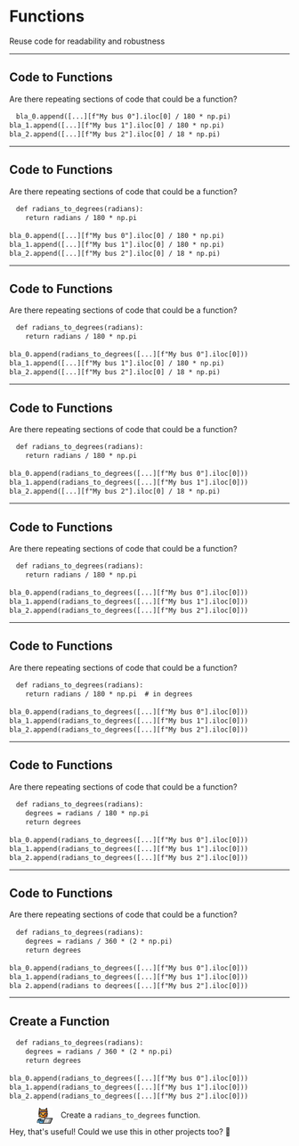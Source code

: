 <!-- .slide: data-state="black_overlay yellow_flag logo" id="functions" data-background="./files/board-4855963_1280.jpg" -->
<!-- https://pixabay.com/photos/board-mathematics-school-to-learn-4855963/ -->
# Functions
Reuse code for readability and robustness

---

<!-- .slide: data-state="black_overlay 9 yellow_flag logo" data-auto-animate data-background="./files/board-4855963_1280.jpg" -->

## Code to Functions

Are there repeating sections of code that could be a function?

<pre data-id="functions_1" class="fragment"><code style="padding: .5em 1em;" class="language-python" data-line-numbers>bla_0.append([...][f"My bus 0"].iloc[0] / 180 * np.pi)
bla_1.append([...][f"My bus 1"].iloc[0] / 180 * np.pi)
bla_2.append([...][f"My bus 2"].iloc[0] / 18 * np.pi)
</code></pre>

---

<!-- .slide: data-state="black_overlay 9 yellow_flag logo" data-auto-animate data-background="./files/board-4855963_1280.jpg" -->

## Code to Functions

Are there repeating sections of code that could be a function?

<pre data-id="functions_1"><code style="padding: .5em 1em;" class="language-python" data-line-numbers>def radians_to_degrees(radians):
    return radians / 180 * np.pi

bla_0.append([...][f"My bus 0"].iloc[0] / 180 * np.pi)
bla_1.append([...][f"My bus 1"].iloc[0] / 180 * np.pi)
bla_2.append([...][f"My bus 2"].iloc[0] / 18 * np.pi)
</code></pre>

---

<!-- .slide: data-state="black_overlay 9 yellow_flag logo" data-auto-animate data-background="./files/board-4855963_1280.jpg" -->

## Code to Functions

Are there repeating sections of code that could be a function?

<pre data-id="functions_1"><code style="padding: .5em 1em;" class="language-python" data-line-numbers>def radians_to_degrees(radians):
    return radians / 180 * np.pi

bla_0.append(radians_to_degrees([...][f"My bus 0"].iloc[0]))
bla_1.append([...][f"My bus 1"].iloc[0] / 180 * np.pi)
bla_2.append([...][f"My bus 2"].iloc[0] / 18 * np.pi)
</code></pre>

---

<!-- .slide: data-state="black_overlay 9 yellow_flag logo" data-auto-animate data-background="./files/board-4855963_1280.jpg" -->

## Code to Functions

Are there repeating sections of code that could be a function?

<pre data-id="functions_1"><code style="padding: .5em 1em;" class="language-python" data-line-numbers>def radians_to_degrees(radians):
    return radians / 180 * np.pi

bla_0.append(radians_to_degrees([...][f"My bus 0"].iloc[0]))
bla_1.append(radians_to_degrees([...][f"My bus 1"].iloc[0]))
bla_2.append([...][f"My bus 2"].iloc[0] / 18 * np.pi)
</code></pre>

---

<!-- .slide: data-state="black_overlay 9 yellow_flag logo" data-auto-animate data-background="./files/board-4855963_1280.jpg" -->

## Code to Functions

Are there repeating sections of code that could be a function?

<pre data-id="functions_1"><code style="padding: .5em 1em;" class="language-python" data-line-numbers>def radians_to_degrees(radians):
    return radians / 180 * np.pi

bla_0.append(radians_to_degrees([...][f"My bus 0"].iloc[0]))
bla_1.append(radians_to_degrees([...][f"My bus 1"].iloc[0]))
bla_2.append(radians_to_degrees([...][f"My bus 2"].iloc[0]))
</code></pre>

---

<!-- .slide: data-state="black_overlay 9 yellow_flag logo" data-auto-animate data-background="./files/board-4855963_1280.jpg" -->

## Code to Functions

Are there repeating sections of code that could be a function?

<pre data-id="functions_1"><code style="padding: .5em 1em;" class="language-python" data-line-numbers>def radians_to_degrees(radians):
    return radians / 180 * np.pi  # in degrees

bla_0.append(radians_to_degrees([...][f"My bus 0"].iloc[0]))
bla_1.append(radians_to_degrees([...][f"My bus 1"].iloc[0]))
bla_2.append(radians_to_degrees([...][f"My bus 2"].iloc[0]))
</code></pre>

---

<!-- .slide: data-state="black_overlay 9 yellow_flag logo" data-auto-animate data-background="./files/board-4855963_1280.jpg" -->

## Code to Functions

Are there repeating sections of code that could be a function?

<pre data-id="functions_1"><code style="padding: .5em 1em;" class="language-python" data-line-numbers>def radians_to_degrees(radians):
    degrees = radians / 180 * np.pi
    return degrees

bla_0.append(radians_to_degrees([...][f"My bus 0"].iloc[0]))
bla_1.append(radians_to_degrees([...][f"My bus 1"].iloc[0]))
bla_2.append(radians_to_degrees([...][f"My bus 2"].iloc[0]))
</code></pre>

---

<!-- .slide: data-state="black_overlay 9 yellow_flag logo" data-auto-animate data-background="./files/board-4855963_1280.jpg" -->

## Code to Functions

Are there repeating sections of code that could be a function?

<pre data-id="functions_1"><code style="padding: .5em 1em;" class="language-python" data-line-numbers>def radians_to_degrees(radians):
    degrees = radians / 360 * (2 * np.pi)
    return degrees

bla_0.append(radians_to_degrees([...][f"My bus 0"].iloc[0]))
bla_1.append(radians_to_degrees([...][f"My bus 1"].iloc[0]))
bla_2.append(radians_to_degrees([...][f"My bus 2"].iloc[0]))
</code></pre>

---

<!-- .slide: data-state="black_overlay 9 yellow_flag logo" data-background="./files/board-4855963_1280.jpg" -->

## Create a Function

<pre data-id="functions_1"><code style="padding: .5em 1em;" class="language-python" data-line-numbers>def radians_to_degrees(radians):
    degrees = radians / 360 * (2 * np.pi)
    return degrees

bla_0.append(radians_to_degrees([...][f"My bus 0"].iloc[0]))
bla_1.append(radians_to_degrees([...][f"My bus 1"].iloc[0]))
bla_2.append(radians_to_degrees([...][f"My bus 2"].iloc[0]))
</code></pre>

<img style="width: 2em; margin: 0; padding: 0em 1em 0em 10%; float: left;" src="./files/hacker-cat.png">
<div style="float: left; width: 70%; padding-top: .25em;">
  Create a <code>radians_to_degrees</code> function.
</div>

<br>
<br>

<div class="fragment" style="width: 100%; float: left;">
Hey, that's useful! Could we use this in other projects too? 🤔
<div>
